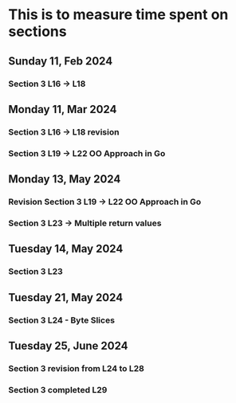 # This is to measure time spent on sections

## Sunday 11, Feb 2024
### Section 3 L16 -> L18

## Monday 11, Mar 2024
### Section 3 L16 -> L18 revision 
### Section 3 L19 -> L22 OO Approach in Go


## Monday 13, May  2024
### Revision Section 3 L19 -> L22 OO Approach in Go
### Section 3 L23 -> Multiple return values

## Tuesday 14, May  2024
### Section 3 L23

## Tuesday 21, May  2024
### Section 3 L24 - Byte Slices

## Tuesday 25, June 2024
### Section 3 revision from L24 to L28
### Section 3 completed L29
